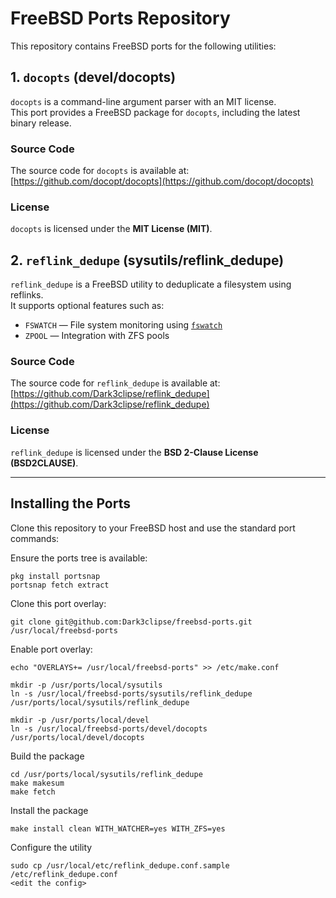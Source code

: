 # FreeBSD Ports Repository

This repository contains FreeBSD ports for the following utilities:

## 1. `docopts` (devel/docopts)

`docopts` is a command-line argument parser with an MIT license.  
This port provides a FreeBSD package for `docopts`, including the latest binary release.  

### Source Code

The source code for `docopts` is available at:  
[https://github.com/docopt/docopts](https://github.com/docopt/docopts)

### License

`docopts` is licensed under the **MIT License (MIT)**.

## 2. `reflink_dedupe` (sysutils/reflink_dedupe)

`reflink_dedupe` is a FreeBSD utility to deduplicate a filesystem using reflinks.  
It supports optional features such as:

- `FSWATCH` — File system monitoring using [`fswatch`](https://github.com/emcrisostomo/fswatch)  
- `ZPOOL` — Integration with ZFS pools

### Source Code

The source code for `reflink_dedupe` is available at:  
[https://github.com/Dark3clipse/reflink_dedupe](https://github.com/Dark3clipse/reflink_dedupe)

### License

`reflink_dedupe` is licensed under the **BSD 2-Clause License (BSD2CLAUSE)**.

---

## Installing the Ports

Clone this repository to your FreeBSD host and use the standard port commands:

Ensure the ports tree is available:
```
pkg install portsnap
portsnap fetch extract
```

Clone this port overlay:
```
git clone git@github.com:Dark3clipse/freebsd-ports.git /usr/local/freebsd-ports
```

Enable port overlay:
```
echo "OVERLAYS+= /usr/local/freebsd-ports" >> /etc/make.conf

mkdir -p /usr/ports/local/sysutils
ln -s /usr/local/freebsd-ports/sysutils/reflink_dedupe /usr/ports/local/sysutils/reflink_dedupe

mkdir -p /usr/ports/local/devel
ln -s /usr/local/freebsd-ports/devel/docopts /usr/ports/local/devel/docopts
```

Build the package
```
cd /usr/ports/local/sysutils/reflink_dedupe
make makesum
make fetch
```

Install the package
```
make install clean WITH_WATCHER=yes WITH_ZFS=yes
```

Configure the utility
```
sudo cp /usr/local/etc/reflink_dedupe.conf.sample /etc/reflink_dedupe.conf
<edit the config>
```
